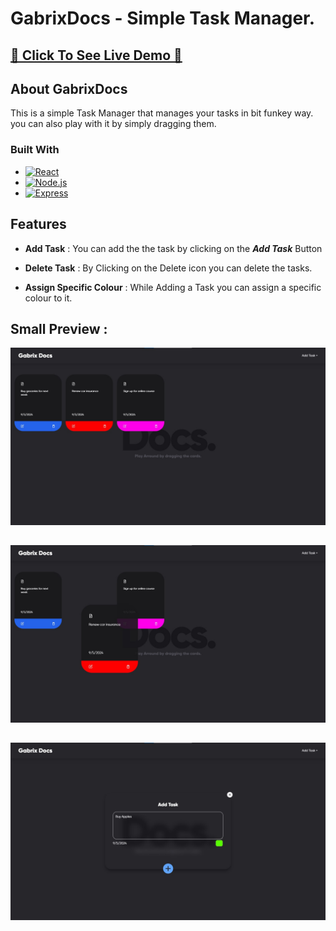 # GabrixDocs - Simple Task Manager.


## [🔸 Click To See Live Demo 🔸](https://trn-gabru.github.io/GabrixDocs/) 
 


## About GabrixDocs
This is a simple Task Manager that manages your tasks in bit funkey way. you can also play with it by simply dragging them.

### Built With

- [![React][React.js]][React-url]
- [![Node.js][Node.js]][Node.js-url]
- [![Express][Express]][Express-url]

## Features

- **Add Task** : You can add the the task by clicking on the ***Add Task*** Button

- **Delete Task** : By Clicking on the Delete icon you can delete the tasks.

- **Assign Specific Colour** : While Adding a Task you can assign a specific colour to it.  



##

## Small Preview :



[MongoDB]: https://img.shields.io/badge/MongoDB-126149?style=for-the-badge&logo=mongodb&logoColor=white
[MongoDB-url]: https://refine.dev/
[React.js]: https://img.shields.io/badge/React-20232A?style=for-the-badge&logo=react&logoColor=61DAFB
[React-url]: https://reactjs.org/
[Node.js]: https://img.shields.io/badge/Node.js-333333?style=for-the-badge&logo=node.js&logoColor=white
[Node.js-url]: https://openai.com/
[Express]: https://img.shields.io/badge/Express-FDFDFD?style=for-the-badge&logo=express&logoColor=black
[Express-url]: https://appwrite.io/
[Chakra]: https://img.shields.io/badge/Chakra-67CACB?style=for-the-badge&logo=chakraui&logoColor=white
[Chakra-url]: https://chakra-ui.com/





![Home Screen](https://github.com/trn-gabru/GabrixDocs/blob/master/images/Screenshot%202024-09-05%20152552.jpg?raw=true)

##

![Home Screen](https://github.com/trn-gabru/GabrixDocs/blob/master/images/Screenshot%202024-09-05%20153223.jpg?raw=true)

##

![Add Task](https://github.com/trn-gabru/GabrixDocs/blob/master/images/Screenshot%202024-09-05%20160740.jpg?raw=true)

